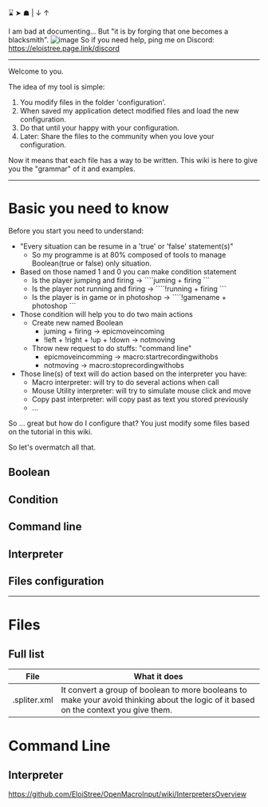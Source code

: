 ⌛ ➤ ☗ |  ↓ ↑

I am bad at documenting...
But "it is by forging that one becomes a blacksmith".
![image](https://user-images.githubusercontent.com/20149493/108693658-5f0af180-74fe-11eb-8316-79a332ea911f.png)
So if you need help, ping me on Discord:
https://eloistree.page.link/discord

------------------

Welcome to you. 

The idea of my tool is simple:
1. You modify files in the folder 'configuration'.
2. When saved my application detect modified files and load the new configuration.
3. Do that until your happy with your configuration.
4. Later: Share the files to the community when you love your configuration.

Now it means that each file has a way to be written. 
This wiki is here to give you the "grammar" of it and examples. 

----------------------------

# Basic you need to know
Before you start you need to understand:
- "Every situation can be resume in a 'true' or 'false' statement(s)"
  - So my programme is at 80% composed of tools to manage Boolean(true or false) only situation.
- Based on those named 1 and 0 you can make condition statement
  - Is the player jumping and firing ->  ````juming + firing ```
  - Is the player not running  and firing ->  ````!running + firing ```
  - Is the player is in game or in photoshop ->  ````!gamename + photoshop ```
- Those condition will help you to do two main actions
  - Create new named Boolean
    - juming + firing -> epicmoveincoming
    - !left + !right + !up + !down -> notmoving
  - Throw new request to do stuffs: "command line"
    - epicmoveincomming -> macro:startrecordingwithobs
    - notmoving -> macro:stoprecordingwithobs
- Those line(s) of text will do action based on the interpreter you have:
  - Macro interpreter: will try to do several actions when call
  - Mouse Utility interpreter: will try to simulate mouse click and move
  - Copy past interpreter: will copy past as text you stored previously
  - ...

So ... great but how do I configure that?
You just modify some files based on the tutorial in this wiki.

So let's overmatch all that.


## Boolean

## Condition

## Command line

## Interpreter

## Files configuration

----------------------

# Files
## Full list
|  File | What it does  |  
|---|---|
|  .spliter.xml | It convert a group of boolean to more booleans to make your avoid thinking about the logic of it based on the context you give them.  |  


# Command Line


## Interpreter

https://github.com/EloiStree/OpenMacroInput/wiki/InterpretersOverview